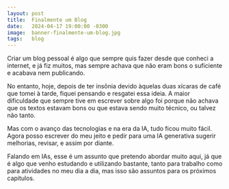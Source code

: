 ```yaml
---
layout: post
title:  Finalmente um Blog
date:   2024-04-17 19:00:00 -0300
image:  banner-finalmente-um-blog.jpg
tags:   blog
---
```

Criar um blog pessoal é algo que sempre quis fazer desde que conheci a internet, e já fiz muitos, mas sempre achava que não eram bons o suficiente e acabava nem publicando.

No entanto, hoje, depois de ter insônia devido àquelas duas xícaras de café que tomei à tarde, fiquei pensando e resgatei essa ideia. A maior dificuldade que sempre tive em escrever sobre algo foi porque não achava que os textos estavam bons ou que estava sendo muito técnico, ou talvez não tanto.

Mas com o avanço das tecnologias e na era da IA, tudo ficou muito fácil. Agora posso escrever do meu jeito e pedir para uma IA generativa sugerir melhorias, revisar, e assim por diante.

Falando em IAs, esse é um assunto que pretendo abordar muito aqui, já que é algo que venho estudando e utilizando bastante, tanto para trabalho como para atividades no meu dia a dia, mas isso são assuntos para os próximos capítulos.
